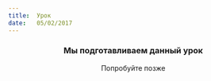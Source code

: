 ```yaml
---
title:  Урок
date:   05/02/2017
---
```


### <center>Мы подготавливаем данный урок</center>
<center>Попробуйте позже</center>